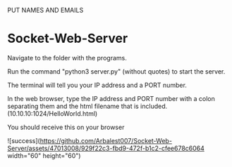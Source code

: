 PUT NAMES AND EMAILS
# Socket-Web-Server
Navigate to the folder with the programs.

Run the command "python3 server.py" (without quotes) to start the server.

The terminal will tell you your IP address and a PORT number.

In the web browser, type the IP address and PORT number with a colon separating them and the html filename that is included.
(10.10.10:1024/HelloWorld.html)

You should receive this on your browser

![success](https://github.com/Arbalest007/Socket-Web-Server/assets/47013008/929f22c3-fbd9-472f-b1c2-cfee678c6064 width="60" height="60")
